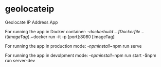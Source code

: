 # geolocateip

Geolocate IP Address App

For running the app in Docker container: 
-$docker build -f Dockerfile -t [imageTag] .
-$docker run -it -p [port]:8080 [imageTag]

For running the app in production mode: -$npm install
-$npm run serve

For running the app in devolpment mode: -$npm install
-$npm run start
-$npm run server-dev
